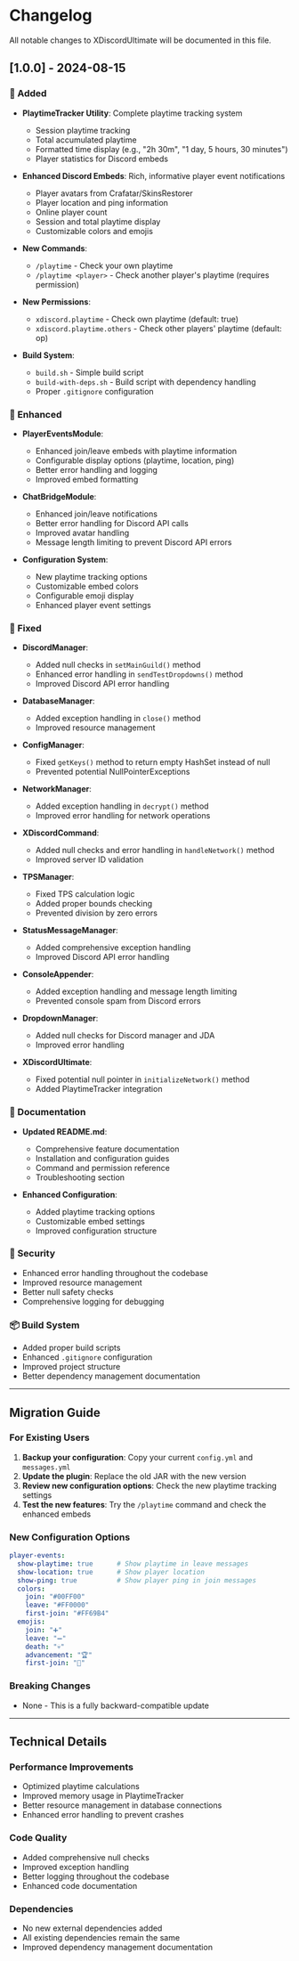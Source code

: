 # Changelog

All notable changes to XDiscordUltimate will be documented in this file.

## [1.0.0] - 2024-08-15

### 🚀 Added
- **PlaytimeTracker Utility**: Complete playtime tracking system
  - Session playtime tracking
  - Total accumulated playtime
  - Formatted time display (e.g., "2h 30m", "1 day, 5 hours, 30 minutes")
  - Player statistics for Discord embeds

- **Enhanced Discord Embeds**: Rich, informative player event notifications
  - Player avatars from Crafatar/SkinsRestorer
  - Player location and ping information
  - Online player count
  - Session and total playtime display
  - Customizable colors and emojis

- **New Commands**:
  - `/playtime` - Check your own playtime
  - `/playtime <player>` - Check another player's playtime (requires permission)

- **New Permissions**:
  - `xdiscord.playtime` - Check own playtime (default: true)
  - `xdiscord.playtime.others` - Check other players' playtime (default: op)

- **Build System**:
  - `build.sh` - Simple build script
  - `build-with-deps.sh` - Build script with dependency handling
  - Proper `.gitignore` configuration

### 🔧 Enhanced
- **PlayerEventsModule**: 
  - Enhanced join/leave embeds with playtime information
  - Configurable display options (playtime, location, ping)
  - Better error handling and logging
  - Improved embed formatting

- **ChatBridgeModule**:
  - Enhanced join/leave notifications
  - Better error handling for Discord API calls
  - Improved avatar handling
  - Message length limiting to prevent Discord API errors

- **Configuration System**:
  - New playtime tracking options
  - Customizable embed colors
  - Configurable emoji display
  - Enhanced player event settings

### 🐛 Fixed
- **DiscordManager**: 
  - Added null checks in `setMainGuild()` method
  - Enhanced error handling in `sendTestDropdowns()` method
  - Improved Discord API error handling

- **DatabaseManager**: 
  - Added exception handling in `close()` method
  - Improved resource management

- **ConfigManager**: 
  - Fixed `getKeys()` method to return empty HashSet instead of null
  - Prevented potential NullPointerExceptions

- **NetworkManager**: 
  - Added exception handling in `decrypt()` method
  - Improved error handling for network operations

- **XDiscordCommand**: 
  - Added null checks and error handling in `handleNetwork()` method
  - Improved server ID validation

- **TPSManager**: 
  - Fixed TPS calculation logic
  - Added proper bounds checking
  - Prevented division by zero errors

- **StatusMessageManager**: 
  - Added comprehensive exception handling
  - Improved Discord API error handling

- **ConsoleAppender**: 
  - Added exception handling and message length limiting
  - Prevented console spam from Discord errors

- **DropdownManager**: 
  - Added null checks for Discord manager and JDA
  - Improved error handling

- **XDiscordUltimate**: 
  - Fixed potential null pointer in `initializeNetwork()` method
  - Added PlaytimeTracker integration

### 📝 Documentation
- **Updated README.md**: 
  - Comprehensive feature documentation
  - Installation and configuration guides
  - Command and permission reference
  - Troubleshooting section

- **Enhanced Configuration**: 
  - Added playtime tracking options
  - Customizable embed settings
  - Improved configuration structure

### 🔐 Security
- Enhanced error handling throughout the codebase
- Improved resource management
- Better null safety checks
- Comprehensive logging for debugging

### 📦 Build System
- Added proper build scripts
- Enhanced `.gitignore` configuration
- Improved project structure
- Better dependency management documentation

---

## Migration Guide

### For Existing Users
1. **Backup your configuration**: Copy your current `config.yml` and `messages.yml`
2. **Update the plugin**: Replace the old JAR with the new version
3. **Review new configuration options**: Check the new playtime tracking settings
4. **Test the new features**: Try the `/playtime` command and check the enhanced embeds

### New Configuration Options
```yaml
player-events:
  show-playtime: true      # Show playtime in leave messages
  show-location: true      # Show player location
  show-ping: true          # Show player ping in join messages
  colors:
    join: "#00FF00"
    leave: "#FF0000"
    first-join: "#FF69B4"
  emojis:
    join: "➕"
    leave: "➖"
    death: "💀"
    advancement: "🏆"
    first-join: "🎉"
```

### Breaking Changes
- None - This is a fully backward-compatible update

---

## Technical Details

### Performance Improvements
- Optimized playtime calculations
- Improved memory usage in PlaytimeTracker
- Better resource management in database connections
- Enhanced error handling to prevent crashes

### Code Quality
- Added comprehensive null checks
- Improved exception handling
- Better logging throughout the codebase
- Enhanced code documentation

### Dependencies
- No new external dependencies added
- All existing dependencies remain the same
- Improved dependency management documentation